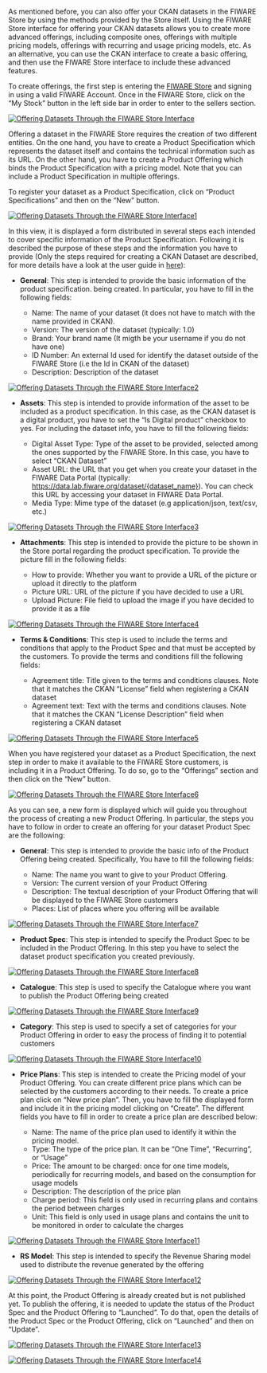 As mentioned before, you can also offer your CKAN datasets in the FIWARE Store
by using the methods provided by the Store itself. Using the FIWARE Store
interface for offering your CKAN datasets allows you to create more advanced
offerings, including composite ones, offerings with multiple pricing models,
offerings with recurring and usage pricing models, etc. As an alternative, you
can use the CKAN interface to create a basic offering, and then use the FIWARE
Store interface to include these advanced features.

To create offerings, the first step is entering the
[FIWARE Store](https://store.lab.fiware.org/) and signing in using a valid
FIWARE Account. Once in the FIWARE Store, click on the “My Stock” button in the
left side bar in order to enter to the sellers section.

[![Offering Datasets Through the FIWARE Store
Interface](../images/Offering-Datasets-Through-the-WStore-Interface.png)](../images/Offering-Datasets-Through-the-WStore-Interface.png)

Offering a dataset in the FIWARE Store requires the creation of two different
entities. On the one hand, you have to create a Product Specification which
represents the dataset itself and contains the technical information such as its
URL. On the other hand, you have to create a Product Offering which binds the
Product Specification with a pricing model. Note that you can include a Product
Specification in multiple offerings.

To register your dataset as a Product Specification, click on “Product
Specifications” and then on the “New” button.

[![Offering Datasets Through the FIWARE Store
Interface1](../images/Offering-Datasets-Through-the-WStore-Interface1.png)](../images/Offering-Datasets-Through-the-WStore-Interface1.png)

In this view, it is displayed a form distributed in several steps each intended
to cover specific information of the Product Specification. Following it is
described the purpose of these steps and the information you have to provide
(Only the steps required for creating a CKAN Dataset are described, for more
details have a look at the user guide in
[here](http://business-api-ecosystem.readthedocs.io/en/latest/user-programmer-guide.html)):

-   **General**: This step is intended to provide the basic information of the
    product specification. being created. In particular, you have to fill in the
    following fields:

    -   Name: The name of your dataset (it does not have to match with the name
        provided in CKAN).
    -   Version: The version of the dataset (typically: 1.0)
    -   Brand: Your brand name (It migth be your username if you do not have
        one)
    -   ID Number: An external Id used for identify the dataset outside of the
        FIWARE Store (i.e the Id in CKAN of the dataset)
    -   Description: Description of the dataset

[![Offering Datasets Through the FIWARE Store
Interface2](../images/Offering-Datasets-Through-the-WStore-Interface2.png)](../images/Offering-Datasets-Through-the-WStore-Interface2.png)

-   **Assets**: This step is intended to provide information of the asset to be
    included as a product specification. In this case, as the CKAN dataset is a
    digital product, you have to set the “Is Digital product” checkbox to yes.
    For including the dataset info, you have to fill the following fields:

    -   Digital Asset Type: Type of the asset to be provided, selected among the
        ones supported by the FIWARE Store. In this case, you have to select
        “CKAN Dataset”
    -   Asset URL: the URL that you get when you create your dataset in the
        FIWARE Data Portal (typically:
        https://data.lab.fiware.org/dataset/{dataset_name}). You can check this
        URL by accessing your dataset in FIWARE Data Portal.
    -   Media Type: Mime type of the dataset (e.g application/json, text/csv,
        etc.)

[![Offering Datasets Through the FIWARE Store
Interface3](../images/Offering-Datasets-Through-the-WStore-Interface3.png)](../images/Offering-Datasets-Through-the-WStore-Interface3.png)

-   **Attachments**: This step is intended to provide the picture to be shown in
    the Store portal regarding the product specification. To provide the picture
    fill in the following fields:

    -   How to provide: Whether you want to provide a URL of the picture or
        upload it directly to the platform
    -   Picture URL: URL of the picture if you have decided to use a URL
    -   Upload Picture: File field to upload the image if you have decided to
        provide it as a file

[![Offering Datasets Through the FIWARE Store
Interface4](../images/Offering-Datasets-Through-the-WStore-Interface4.png)](../images/Offering-Datasets-Through-the-WStore-Interface4.png)

-   **Terms & Conditions**: This step is used to include the terms and
    conditions that apply to the Product Spec and that must be accepted by the
    customers. To provide the terms and conditions fill the following fields:

    -   Agreement title: Title given to the terms and conditions clauses. Note
        that it matches the CKAN “License” field when registering a CKAN dataset
    -   Agreement text: Text with the terms and conditions clauses. Note that it
        matches the CKAN “License Description” field when registering a CKAN
        dataset

[![Offering Datasets Through the FIWARE Store
Interface5](../images/Offering-Datasets-Through-the-WStore-Interface5.png)](../images/Offering-Datasets-Through-the-WStore-Interface5.png)

When you have registered your dataset as a Product Specification, the next step
in order to make it available to the FIWARE Store customers, is including it in
a Product Offering. To do so, go to the “Offerings” section and then click on
the “New” button.

[![Offering Datasets Through the FIWARE Store
Interface6](../images/Offering-Datasets-Through-the-WStore-Interface6.png)](../images/Offering-Datasets-Through-the-WStore-Interface6.png)

As you can see, a new form is displayed which will guide you throughout the
process of creating a new Product Offering. In particular, the steps you have to
follow in order to create an offering for your dataset Product Spec are the
following:

-   **General**: This step is intended to provide the basic info of the Product
    Offering being created. Specifically, You have to fill the following fields:

    -   Name: The name you want to give to your Product Offering.
    -   Version: The current version of your Product Offering
    -   Description: The textual description of your Product Offering that will
        be displayed to the FIWARE Store customers
    -   Places: List of places where you offering will be available

[![Offering Datasets Through the FIWARE Store
Interface7](../images/Offering-Datasets-Through-the-WStore-Interface7.png)](../images/Offering-Datasets-Through-the-WStore-Interface7.png)

-   **Product Spec**: This step is intended to specify the Product Spec to be
    included in the Product Offering. In this step you have to select the
    dataset product specification you created previously.

[![Offering Datasets Through the FIWARE Store
Interface8](../images/Offering-Datasets-Through-the-WStore-Interface8.png)](../images/Offering-Datasets-Through-the-WStore-Interface8.png)

-   **Catalogue**: This step is used to specify the Catalogue where you want to
    publish the Product Offering being created

[![Offering Datasets Through the FIWARE Store
Interface9](../images/Offering-Datasets-Through-the-WStore-Interface9.png)](../images/Offering-Datasets-Through-the-WStore-Interface9.png)

-   **Category**: This step is used to specify a set of categories for your
    Product Offering in order to easy the process of finding it to potential
    customers

[![Offering Datasets Through the FIWARE Store
Interface10](../images/Offering-Datasets-Through-the-WStore-Interface10.png)](../images/Offering-Datasets-Through-the-WStore-Interface10.png)

-   **Price Plans**: This step is intended to create the Pricing model of your
    Product Offering. You can create different price plans which can be selected
    by the customers according to their needs. To create a price plan click on
    “New price plan”. Then, you have to fill the displayed form and include it
    in the pricing model clicking on “Create”. The different fields you have to
    fill in order to create a price plan are described below:

    -   Name: The name of the price plan used to identify it within the pricing
        model.
    -   Type: The type of the price plan. It can be “One Time”, “Recurring”, or
        “Usage”
    -   Price: The amount to be charged: once for one time models, periodically
        for recurring models, and based on the consumption for usage models
    -   Description: The description of the price plan
    -   Charge period: This field is only used in recurring plans and contains
        the period between charges
    -   Unit: This field is only used in usage plans and contains the unit to be
        monitored in order to calculate the charges

[![Offering Datasets Through the FIWARE Store
Interface11](../images/Offering-Datasets-Through-the-WStore-Interface11.png)](../images/Offering-Datasets-Through-the-WStore-Interface11.png)

-   **RS Model**: This step is intended to specify the Revenue Sharing model
    used to distribute the revenue generated by the offering

[![Offering Datasets Through the FIWARE Store
Interface12](../images/Offering-Datasets-Through-the-WStore-Interface12.png)](../images/Offering-Datasets-Through-the-WStore-Interface12.png)

At this point, the Product Offering is already created but is not published yet.
To publish the offering, it is needed to update the status of the Product Spec
and the Product Offering to “Launched”. To do that, open the details of the
Product Spec or the Product Offering, click on “Launched” and then on “Update”.

[![Offering Datasets Through the FIWARE Store
Interface13](../images/Offering-Datasets-Through-the-WStore-Interface13.png)](../images/Offering-Datasets-Through-the-WStore-Interface13.png)

[![Offering Datasets Through the FIWARE Store
Interface14](../images/Offering-Datasets-Through-the-WStore-Interface14.png)](../images/Offering-Datasets-Through-the-WStore-Interface14.png)
